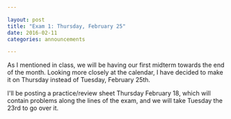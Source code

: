 ```yaml
---

layout: post
title: "Exam 1: Thursday, February 25"
date: 2016-02-11
categories: announcements

---
```


As I mentioned in class, we will be having our first midterm towards the end of the month. Looking more closely at the calendar, I have decided to make it on Thursday instead of Tuesday, February 25th.

I'll be posting a practice/review sheet Thursday February 18, which will contain problems along the lines of the exam, and we will take Tuesday the 23rd to go over it.